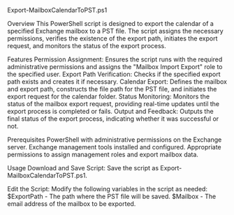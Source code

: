 Export-MailboxCalendarToPST.ps1

Overview
This PowerShell script is designed to export the calendar of a specified Exchange mailbox to a PST file. The script assigns the necessary permissions, verifies the existence of the export path, initiates the export request, and monitors the status of the export process.

Features
Permission Assignment: Ensures the script runs with the required administrative permissions and assigns the "Mailbox Import Export" role to the specified user.
Export Path Verification: Checks if the specified export path exists and creates it if necessary.
Calendar Export: Defines the mailbox and export path, constructs the file path for the PST file, and initiates the export request for the calendar folder.
Status Monitoring: Monitors the status of the mailbox export request, providing real-time updates until the export process is completed or fails.
Output and Feedback: Outputs the final status of the export process, indicating whether it was successful or not.

Prerequisites
PowerShell with administrative permissions on the Exchange server.
Exchange management tools installed and configured.
Appropriate permissions to assign management roles and export mailbox data.

Usage
Download and Save Script:
Save the script as Export-MailboxCalendarToPST.ps1.

Edit the Script:
Modify the following variables in the script as needed:
$ExportPath - The path where the PST file will be saved.
$Mailbox - The email address of the mailbox to be exported.
